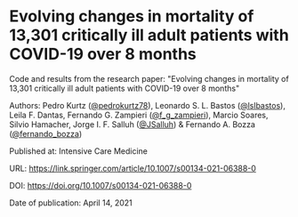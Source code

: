 # Evolving changes in mortality of 13,301 critically ill adult patients with COVID-19 over 8 months

Code and results from the research paper: "Evolving changes in mortality of 13,301 critically ill adult patients with COVID-19 over 8 months"

Authors: Pedro Kurtz ([@pedrokurtz78](https://twitter.com/pedrokurtz78)), Leonardo S. L. Bastos ([@lslbastos](https://twitter.com/lslbastos)), Leila F. Dantas, Fernando G. Zampieri ([@f_g_zampieri](https://twitter.com/f_g_zampieri)), Marcio Soares, Silvio Hamacher, Jorge I. F. Salluh ([@JSalluh](https://twitter.com/JSalluh)) & Fernando A. Bozza ([@fernando_bozza](https://twitter.com/fernando_bozza))

Published at: Intensive Care Medicine

URL: https://link.springer.com/article/10.1007/s00134-021-06388-0

DOI: https://doi.org/10.1007/s00134-021-06388-0

Date of publication: April 14, 2021
